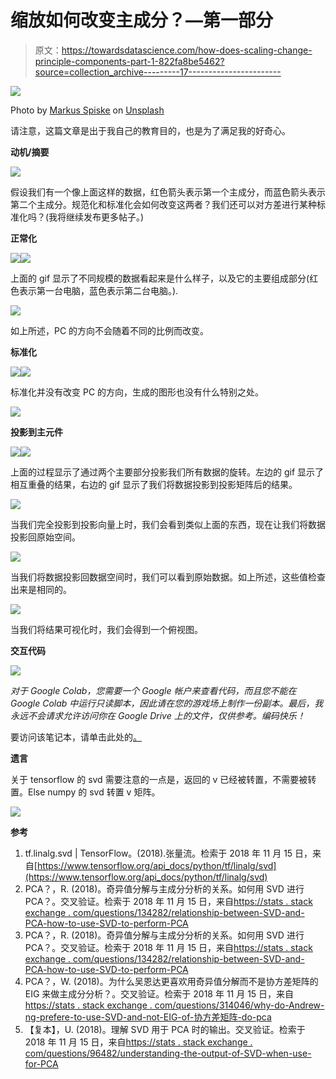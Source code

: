 # 缩放如何改变主成分？—第一部分

> 原文：<https://towardsdatascience.com/how-does-scaling-change-principle-components-part-1-822fa8be5462?source=collection_archive---------17----------------------->

![](img/2fb9f1c727716b032cb28440aa7065b0.png)

Photo by [Markus Spiske](https://unsplash.com/photos/pwpVGQ-A5qI?utm_source=unsplash&utm_medium=referral&utm_content=creditCopyText) on [Unsplash](https://unsplash.com/search/photos/scale?utm_source=unsplash&utm_medium=referral&utm_content=creditCopyText)

请注意，这篇文章是出于我自己的教育目的，也是为了满足我的好奇心。

**动机/摘要**

![](img/6ff6bd1a91d8d38274f3da89bb238968.png)

假设我们有一个像上面这样的数据，红色箭头表示第一个主成分，而蓝色箭头表示第二个主成分。规范化和标准化会如何改变这两者？我们还可以对方差进行某种标准化吗？(我将继续发布更多帖子。)

**正常化**

![](img/2a1f279bb560b12ba7d673a8288f5595.png)![](img/29b4ad1b0e95520cf89da7725099bd91.png)

上面的 gif 显示了不同规模的数据看起来是什么样子，以及它的主要组成部分(红色表示第一台电脑，蓝色表示第二台电脑。).

![](img/7e23a27e669e22d0af095207b3506320.png)

如上所述，PC 的方向不会随着不同的比例而改变。

**标准化**

![](img/944c2ff87094221e2cdb8491a6086ea7.png)![](img/b54813d8fc5db7a2cc44b0926ea40a40.png)

标准化并没有改变 PC 的方向，生成的图形也没有什么特别之处。

![](img/35455bf476bb77e08ade4a5e6fa94d49.png)

**投影到主元件**

![](img/7db0303f4bdb80c1c0f28e29fbeb1baa.png)![](img/77fd70fa6081a93bf160fbaa63c7d573.png)

上面的过程显示了通过两个主要部分投影我们所有数据的旋转。左边的 gif 显示了相互重叠的结果，右边的 gif 显示了我们将数据投影到投影矩阵后的结果。

![](img/f0e75cc088a8db85f3212cb7c4b6a33a.png)

当我们完全投影到投影向量上时，我们会看到类似上面的东西，现在让我们将数据投影回原始空间。

![](img/8cd8248711e062019e01720c86135c51.png)

当我们将数据投影回数据空间时，我们可以看到原始数据。如上所述，这些值检查出来是相同的。

![](img/4aeb19071b67617382b8b778dd4bac1d.png)

当我们将结果可视化时，我们会得到一个俯视图。

**交互代码**

![](img/68ae733e8fc2bceae28fb240893e4eb5.png)

*对于 Google Colab，您需要一个 Google 帐户来查看代码，而且您不能在 Google Colab 中运行只读脚本，因此请在您的游戏场上制作一份副本。最后，我永远不会请求允许访问你在 Google Drive 上的文件，仅供参考。编码快乐！*

要访问该笔记本，请单击此处的[。](https://colab.research.google.com/drive/1lhFp1krVOfMtWFqFhQezAaJlC1Jc23pw)

**遗言**

关于 tensorflow 的 svd 需要注意的一点是，返回的 v 已经被转置，不需要被转置。Else numpy 的 svd 转置 v 矩阵。

![](img/edaaa95d62b7edadb310c3c42b64b769.png)

**参考**

1.  tf.linalg.svd | TensorFlow。(2018).张量流。检索于 2018 年 11 月 15 日，来自[https://www.tensorflow.org/api_docs/python/tf/linalg/svd](https://www.tensorflow.org/api_docs/python/tf/linalg/svd)
2.  PCA？，R. (2018)。奇异值分解与主成分分析的关系。如何用 SVD 进行 PCA？。交叉验证。检索于 2018 年 11 月 15 日，来自[https://stats . stack exchange . com/questions/134282/relationship-between-SVD-and-PCA-how-to-use-SVD-to-perform-PCA](https://stats.stackexchange.com/questions/134282/relationship-between-svd-and-pca-how-to-use-svd-to-perform-pca)
3.  PCA？，R. (2018)。奇异值分解与主成分分析的关系。如何用 SVD 进行 PCA？。交叉验证。检索于 2018 年 11 月 15 日，来自[https://stats . stack exchange . com/questions/134282/relationship-between-SVD-and-PCA-how-to-use-SVD-to-perform-PCA](https://stats.stackexchange.com/questions/134282/relationship-between-svd-and-pca-how-to-use-svd-to-perform-pca)
4.  PCA？，W. (2018)。为什么吴恩达更喜欢用奇异值分解而不是协方差矩阵的 EIG 来做主成分分析？。交叉验证。检索于 2018 年 11 月 15 日，来自[https://stats . stack exchange . com/questions/314046/why-do-Andrew-ng-prefere-to-use-SVD-and-not-EIG-of-协方差矩阵-do-pca](https://stats.stackexchange.com/questions/314046/why-does-andrew-ng-prefer-to-use-svd-and-not-eig-of-covariance-matrix-to-do-pca)
5.  【复本】，U. (2018)。理解 SVD 用于 PCA 时的输出。交叉验证。检索于 2018 年 11 月 15 日，来自[https://stats . stack exchange . com/questions/96482/understanding-the-output-of-SVD-when-use-for-PCA](https://stats.stackexchange.com/questions/96482/understanding-the-output-of-svd-when-used-for-pca)